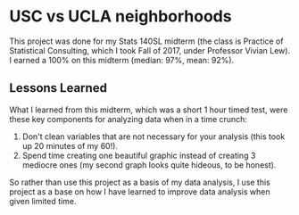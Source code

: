 # USC vs UCLA neighborhoods
This project was done for my Stats 140SL midterm (the class is Practice of Statistical Consulting, which I took Fall of 2017, under Professor Vivian Lew). I earned a 100% on this midterm (median: 97%, mean: 92%).

## Lessons Learned
What I learned from this midterm, which was a short 1 hour timed test, were these key components for analyzing data when in a time crunch:
1. Don't clean variables that are not necessary for your analysis (this took up 20 minutes of my 60!).
2. Spend time creating one beautiful graphic instead of creating 3 mediocre ones (my second graph looks quite hideous, to be honest).

So rather than use this project as a basis of my data analysis, I use this project as a base on how I have learned to improve data analysis when given limited time.
